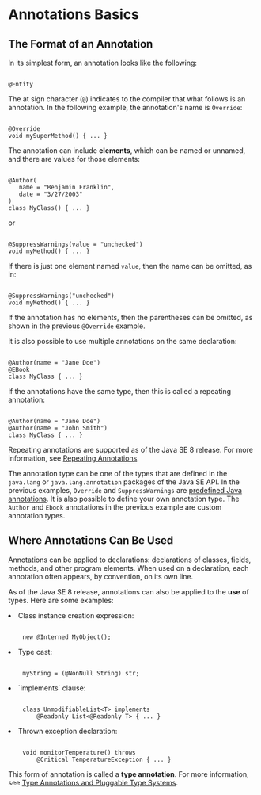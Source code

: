 
# Annotations Basics

## The Format of an Annotation

In its simplest form, an annotation looks like the following:

```

@Entity

```


The at sign character (`@`) indicates to the compiler that what follows is an annotation. In the following example, the annotation's name is `Override`:

```

@Override
void mySuperMethod() { ... }

```


The annotation can include **elements**, which can be named or unnamed, and there are values for those elements:

```

@Author(
   name = "Benjamin Franklin",
   date = "3/27/2003"
)
class MyClass() { ... }

```

or

```

@SuppressWarnings(value = "unchecked")
void myMethod() { ... }

```

If there is just one element named `value`, then the name can be omitted, as in:

```

@SuppressWarnings("unchecked")
void myMethod() { ... }

```


If the annotation has no elements, then the parentheses can be omitted, as shown in the previous `@Override` example.


It is also possible to use multiple annotations on the same declaration:

```

@Author(name = "Jane Doe")
@EBook
class MyClass { ... }

```


If the annotations have the same type, then this is called a repeating annotation:

```

@Author(name = "Jane Doe")
@Author(name = "John Smith")
class MyClass { ... }

```


Repeating annotations are supported as of the Java SE 8 release. For more information, see
[Repeating Annotations](repeating.html).


The annotation type can be one of the types that are defined in the `java.lang` or `java.lang.annotation` packages of the Java SE API. In the previous examples, `Override` and `SuppressWarnings` are
[predefined Java annotations](predefined.html). It is also possible to define your own annotation type. The `Author` and `Ebook` annotations in the previous example are custom annotation types.

## Where Annotations Can Be Used


Annotations can be applied to declarations: declarations of classes, fields, methods, and other program elements. When used on a declaration, each annotation often appears, by convention, on its own line.


As of the Java SE 8 release, annotations can also be applied to the **use** of types. Here are some examples:

<li>Class instance creation expression:
<pre><code>
    new @Interned MyObject();
</code></pre>
</li>
<li>Type cast:
<pre><code>
    myString = (@NonNull String) str;
</code></pre>
</li>
<li>`implements` clause:
<pre><code>
    class UnmodifiableList&lt;T&gt; implements
        @Readonly List&lt;@Readonly T&gt; { ... }
</code></pre>
</li>
<li>Thrown exception declaration:
<pre><code>
    void monitorTemperature() throws
        @Critical TemperatureException { ... }
</code></pre>
</li>


This form of annotation is called a **type annotation**. For more information, see
[Type Annotations and Pluggable Type Systems](type_annotations.html).
